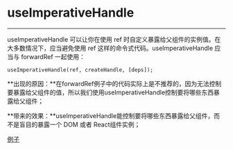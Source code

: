 # useImperativeHandle

---

useImperativeHandle 可以让你在使用 ref 时自定义暴露给父组件的实例值。在大多数情况下，应当避免使用 ref 这样的命令式代码。useImperativeHandle 应当与 forwardRef 一起使用：

```
useImperativeHandle(ref, createHandle, [deps]);
```

**出现的原因：**在forwardRef例子中的代码实际上是不推荐的，因为无法控制要暴露给父组件的值，所以我们使用useImperativeHandle控制要将哪些东西暴露给父组件；

**带来的效果：**useImperativeHandle能控制要将哪些东西暴露给父组件，而不是盲目的暴露一个 DOM 或者 React组件实例；

[例子](https://codesandbox.io/s/useimperativehandle-u6ug7?file=/src/App.js)




